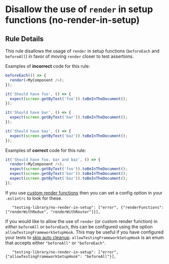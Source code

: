 # Disallow the use of `render` in setup functions (no-render-in-setup)

## Rule Details

This rule disallows the usage of `render` in setup functions (`beforeEach` and `beforeAll`) in favor of moving `render` closer to test assertions.

Examples of **incorrect** code for this rule:

```js
beforeEach(() => {
  render(<MyComponent />);
});

it('Should have foo', () => {
  expect(screen.getByText('foo')).toBeInTheDocument();
});

it('Should have bar', () => {
  expect(screen.getByText('bar')).toBeInTheDocument();
});

it('Should have baz', () => {
  expect(screen.getByText('baz')).toBeInTheDocument();
});
```

Examples of **correct** code for this rule:

```js
it('Should have foo, bar and baz', () => {
  render(<MyComponent />);
  expect(screen.getByText('foo')).toBeInTheDocument();
  expect(screen.getByText('bar')).toBeInTheDocument();
  expect(screen.getByText('baz')).toBeInTheDocument();
});
```

If you use [custom render functions](https://testing-library.com/docs/example-react-redux) then you can set a config option in your `.eslintrc` to look for these.

```
   "testing-library/no-render-in-setup": ["error", {"renderFunctions": ["renderWithRedux", "renderWithRouter"]}],
```

If you would like to allow the use of `render` (or custom render function) in _either_ `beforeAll` or `beforeEach`, this can be configured using the option `allowTestingFrameworkSetupHook`. This may be useful if you have configured your tests to [skip auto cleanup](https://testing-library.com/docs/react-testing-library/setup#skipping-auto-cleanup). `allowTestingFrameworkSetupHook` is an enum that accepts either `"beforeAll"` or `"beforeEach"`.

```
   "testing-library/no-render-in-setup": ["error", {"allowTestingFrameworkSetupHook": "beforeAll"}],
```
